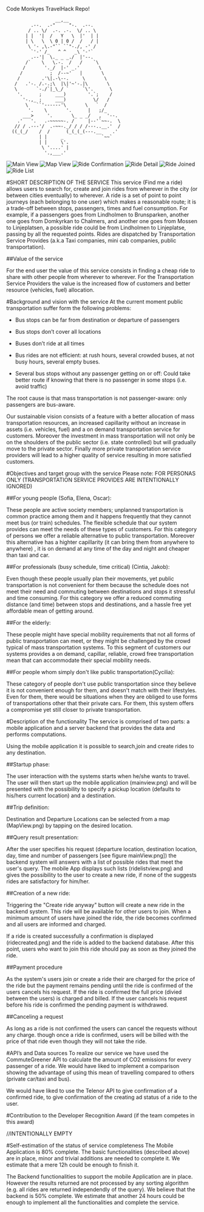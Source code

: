 Code Monkyes TravelHack Repo!


                      __,__
             .--.  .-"     "-.  .--.
            / .. \/  .-. .-.  \/ .. \
           | |  '|  /   Y   \  |'  | |
           | \   \  \ 0 | 0 /  /   / |
            \ '- ,\.-"`` ``"-./, -' /
             `'-' /_   ^ ^   _\ '-'`
             .--'|  \._ _ _./  |'--.
           /`    \   \.-.  /   /    `\
          /       '._/  |-' _.'       \
         /          ;  /--~'   |       \
        /        .'\|.-\--.     \       \
       /   .'-. /.-.;\  |\|'~'-.|\       \
       \       `-./`|_\_/ `     `\'.      \
        '.      ;     ___)        '.`;    /
          '-.,_ ;     ___)          \/   /
           \   ``'------'\       \   `  /
            '.    \       '.      |   ;/_
          ___>     '.       \_ _ _/   ,  '--.
        .'   '.   .-~~~~~-. /     |--'`~~-.  \
       // / .---'/  .-~~-._/ / / /---..__.'  /
      ((_(_/    /  /      (_(_(_(---.__    .'
                | |     _              `~~`
                | |     \'.
                 \ '....' |
                  '.,___.'


![Main View](http://www.trafiklab.se/sites/default/files/screnshots/mainview.png)
![Map View](http://www.trafiklab.se/sites/default/files/screnshots/mapview.png)
![Ride Confirmation](http://www.trafiklab.se/sites/default/files/screnshots/ridecreated.png)
![Ride Detail](http://www.trafiklab.se/sites/default/files/screnshots/ridedetailview.png)
![Ride Joined](http://www.trafiklab.se/sites/default/files/screnshots/ridejoined.png)
![Ride List](http://www.trafiklab.se/sites/default/files/screnshots/ridelistview.png)

#SHORT DESCRIPTION OF THE SERVICE 
This service (Find me a ride) allows users to search for, create and join rides from wherever in the city (or between cities eventually) to wherever. A ride is a set of point to point journeys (each belonging to one user) which makes a reasonable route; it is a trade-off between stops, passengers, times and fuel consumption. For example, if a passengers goes from Lindholmen to Brunsparken, another one goes from Domkyrkan to Chalmers, and another one goes from Mossen to Linjeplatsen, a possible ride could be from Lindholmen to Linjeplatse, passing by all the requested points. Rides are dispatched by Transportation Service Provides (a.k.a Taxi companies, mini cab companies, public transportation). 

##Value of the service 

For the end user the value of this service consists in finding a cheap ride to share with other people from wherever to wherever. For the Transportation Service Providers the value is the increased flow of customers and better resource (vehicles, fuel) allocation. 


#Background and vision with the service 
At the current moment public transportation suffer form the following problems: 

* Bus stops can be far from destination or departure of passengers 

* Bus stops don’t cover all locations 

* Buses don’t ride at all times

* Bus rides are not efficient: at rush hours, several crowded buses, at not busy hours, several empty buses.

* Several bus stops without any passenger getting on or off: Could take better route if knowing that there is no passenger in some stops (i.e. avoid traffic)

The root cause is that mass transportation is not passenger-aware: only passengers are bus-aware.

 

Our sustainable vision consists of a feature with a better allocation of mass transportation resources, an increased capillarity without an increase in assets (i.e. vehicles, fuel) and a on demand transportation service for customers. Moreover the investment in mass transportation will not only be on the shoulders of the public sector (i.e. state controlled) but will gradually move to the private sector. Finally more private transportation service providers will lead to a higher quality of service resulting in more satisfied customers. 

#Objectives and target group with the service
Please note: FOR PERSONAS ONLY (TRANSPORTATION SERVICE PROVIDES ARE INTENTIONALLY IGNORED)

##For young people (Sofia, Elena, Oscar):

These people are active society members; unplanned transportation is common practice among them and it happens frequently that they cannot meet bus (or train) schedules. The flexible schedule that our system provides can meet the needs of these types of customers. For this category of persons we offer a reliable alternative to public transportation. Moreover this alternative has a highter capillarity (it can bring them from anywhere to anywhere) , it is on demand at any time of the day and night and cheaper than taxi and car.

##For professionals (busy schedule, time critical) (Cintia, Jakob):

Even though these people usually plan their movements, yet public transportation is not convenient for them because the schedule does not meet their need and commuting between destinations and stops it stressful and time consuming. For this category we offer a reduced commuting distance (and time) between stops and destinations, and a hassle free yet affordable mean of getting around. 

##For the elderly:

These people might have special mobility requirements that not all forms of public transportation can meet, or they might be challenged by the crowd typical of mass transportation systems. To this segment of customers our systems provides a on demand, capillar, reliable, crowd free transportation mean that can accommodate their special mobility needs.

##For people whom simply don't like public transportation(Cycilia):

These category of people don't use public transportation since they believe it is not convenient enough for them, and doesn't match with their lifestyles. Even for them, there would be situations when they are obliged to use forms of transportations other that their private cars. For them, this system offers a compromise yet still closer to private transportation.

#Description of the functionality
The service is comprised of two parts: a mobile application and a server backend that provides the data and performs computations.

Using the mobile application it is possible to search,join and create rides to any destination.

##Startup phase:

The user interaction with the systems starts when he/she wants to travel. The user will then start up the mobile application (mainview.png) and will be presented with the possibility to specify a pickup location (defaults to his/hers current location) and a destination.

##Trip definition:

Destination and Departure Locations  can be selected from a map (MapView.png) by tapping on the desired location.

##Query result presentation:

After the user specifies his request (departure location, destination location, day, time and number of passengers [see figure mainView.png]) the backend system will answers with a list of possible rides that meet the user's query. The mobile App displays such lists (ridelistview.png) and gives the possibility to the user to create a new ride, if none of the suggests rides are satisfactory for him/her.

##Creation of a new ride:

Triggering the "Create ride anyway" button will create a new ride in the backend system. This ride will be available for other users to join. When a minimum amount of users have joined the ride, the ride becomes confirmed and all users are informed and charged.

If a ride is created successfully a confirmation is displayed (ridecreated.png) and the ride is added to the backend database. After this point, users who want to join this ride should pay as soon as they joined the ride.

##Payment procedure

As the system's users join or create a ride their are charged for the price of the ride but the payment remains pending until the ride is confirmed of the users cancels his request. If the ride is confirmed the full price (divied between the users) is charged and billed. If the user cancels his request before his ride is confirmed the pending payment is withdrawed.

##Canceling a request

As long as a ride is not confirmed the users can cancel the requests without any charge. though once a ride is confirmed, users will be billed with the price of that ride even though they will not take the ride. 

#API’s and Data sources
To realize our service we have used the CommuteGreener API to calculate the amount of CO2 emissions for every passenger of a ride. We would have liked to implement a comparison showing the advantage of using this mean of travelling compared to others (private car/taxi and bus).

We would have liked to use the Telenor API to give confirmation of a confirmed ride, to give confirmation of the creating ad status of a ride to the user.

#Contribution to the Developer Recognition Award (if the team competes in this award)

//INTENTIONALLY EMPTY

#Self-estimation of the status of service completeness
The Mobile Application is 80% complete. The basic functionalities (described above) are in place, minor and trivial additions are needed to complete it. We estimate that a mere 12h could be enough to finish it.

The Backend functionalities to support the mobile Application are in place. However the results returned are not processed by any sorting algorithm (e.g. all rides are returned independendly of the query). We believe that the backend is 50% complete. We estimate that another 24 hours could be enough to implement all the functionalities and complete the service.